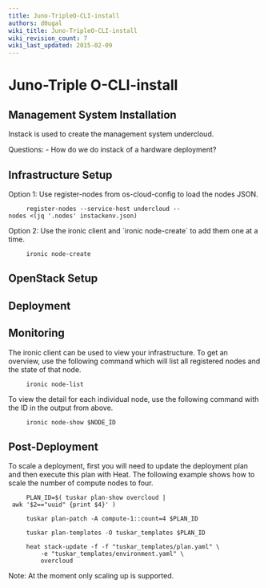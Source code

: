 ```yaml
---
title: Juno-TripleO-CLI-install
authors: d0ugal
wiki_title: Juno-TripleO-CLI-install
wiki_revision_count: 7
wiki_last_updated: 2015-02-09
---
```


# Juno-Triple O-CLI-install

## Management System Installation

Instack is used to create the management system undercloud.

Questions: - How do we do instack of a hardware deployment?

## Infrastructure Setup

Option 1: Use register-nodes from os-cloud-config to load the nodes JSON.

         register-nodes --service-host undercloud --nodes <(jq '.nodes' instackenv.json)

Option 2: Use the ironic client and \`ironic node-create\` to add them one at a time.

         ironic node-create

## OpenStack Setup

## Deployment

## Monitoring

The ironic client can be used to view your infrastructure. To get an overview, use the following command which will list all registered nodes and the state of that node.

         ironic node-list

To view the detail for each individual node, use the following command with the ID in the output from above.

         ironic node-show $NODE_ID

## Post-Deployment

To scale a deployment, first you will need to update the deployment plan and then execute this plan with Heat. The following example shows how to scale the number of compute nodes to four.

         PLAN_ID=$( tuskar plan-show overcloud | awk '$2=="uuid" {print $4}' )

         tuskar plan-patch -A compute-1::count=4 $PLAN_ID

         tuskar plan-templates -O tuskar_templates $PLAN_ID

         heat stack-update -f -f "tuskar_templates/plan.yaml" \
             -e "tuskar_templates/environment.yaml" \
             overcloud

Note: At the moment only scaling up is supported.
